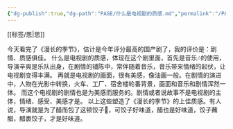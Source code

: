 ```yaml
---
{"dg-publish":true,"dg-path":"PAGE/什么是电视剧的质感.md","permalink":"/PAGE/什么是电视剧的质感/","noteIcon":"1","created":"2023-05-08T21:41:02.060+08:00","updated":""}
---
```


[[标签/思\|思]]

今天看完了《漫长的季节》，估计是今年评分最高的国产剧了，我的评价是：剧情、质感俱佳。
什么是电视剧的质感，体现在这个剧里面，首先是音乐🎶的使用，导演辛爽是乐队出身，在剧情的铺陈中，常伴随着音乐，音乐带来情绪的起伏，让电视剧变得丰满。
再就是电视剧的画面，很有美感，像油画一般。在剧情的演进中，人物在光影中转换，火车、工厂、宿舍楼轮番背景，画面和音乐和剧情浑然一体。
而这个电视剧的剧情也是为美感而服务的。剧情或者说故事不是电视剧的主体，情绪、感受、美感才是。
以上这些塑造了《漫长的季节》的上佳质感。有人说，导演就是为了醋而包了这顿饺子🥟，可饺子好味道，醋也是好味道，饺子蘸醋，醋裹饺子，才是好味道。
